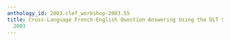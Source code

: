 ```yaml
---
anthology_id: 2003.clef_workshop-2003.55
title: Cross-Language French-English Question Answering Using the DLT System at CLEF
  2003
---
```

